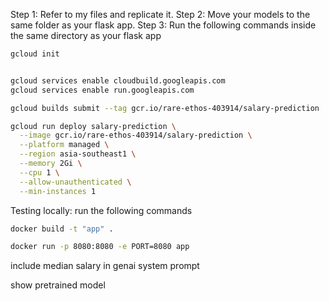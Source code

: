 Step 1: Refer to my files and replicate it.
Step 2: Move your models to the same folder as your flask app.
Step 3: Run the following commands inside the same directory as your flask app

```sh
gcloud init
```

```sh

gcloud services enable cloudbuild.googleapis.com
gcloud services enable run.googleapis.com
```

```sh
gcloud builds submit --tag gcr.io/rare-ethos-403914/salary-prediction
```
```sh
gcloud run deploy salary-prediction \
  --image gcr.io/rare-ethos-403914/salary-prediction \
  --platform managed \
  --region asia-southeast1 \
  --memory 2Gi \
  --cpu 1 \
  --allow-unauthenticated \
  --min-instances 1
```

Testing locally:
run the following commands

```sh
docker build -t "app" .
```
```sh
docker run -p 8080:8080 -e PORT=8080 app
```

include median salary in genai system prompt

show pretrained model
